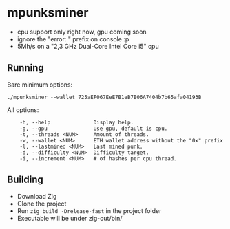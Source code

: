 # mpunksminer

- cpu support only right now, gpu coming soon
- ignore the "error: " prefix on console :p
- 5Mh/s on a "2,3 GHz Dual-Core Intel Core i5" cpu

## Running

Bare minimum options:

```
./mpunksminer --wallet 725aEF067EeE7B1eB7B06A7404b7b65afa04193B
```

All options:

```
	-h, --help            	Display help.
	-g, --gpu             	Use gpu, default is cpu.
	-t, --threads <NUM>   	Amount of threads.
	-w, --wallet <NUM>    	ETH wallet address without the "0x" prefix
	-l, --lastmined <NUM> 	Last mined punk.
	-d, --difficulty <NUM>	Difficulty target.
	-i, --increment <NUM> 	# of hashes per cpu thread.
```


## Building
- Download Zig
- Clone the project
- Run `zig build -Drelease-fast` in the project folder
- Executable will be under zig-out/bin/
